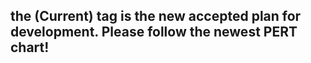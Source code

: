 ## the (Current) tag is the new accepted plan for development. Please follow the newest PERT chart!
